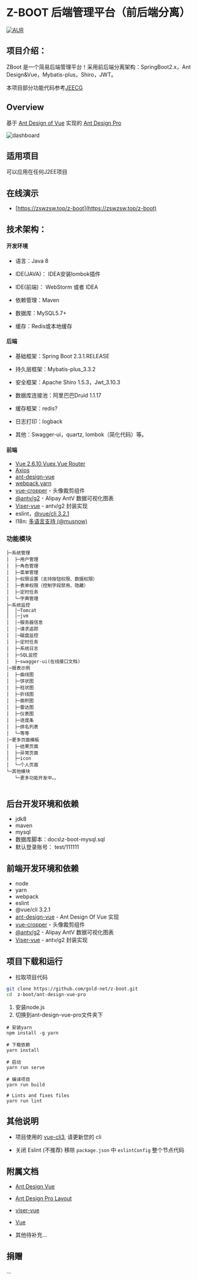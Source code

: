 

Z-BOOT 后端管理平台（前后端分离）
===============


[![AUR](https://img.shields.io/badge/license-Apache%20License%202.0-blue.svg)](http://www.apache.org/licenses/LICENSE-2.0)


项目介绍：
-----------------------------------

ZBoot 是一个简易后端管理平台！采用前后端分离架构：SpringBoot2.x，Ant Design&Vue，Mybatis-plus，Shiro，JWT。

本项目部分功能代码参考[JEECG](http://www.jeecg.com/)

Overview
----

基于 [Ant Design of Vue](https://vuecomponent.github.io/ant-design-vue/docs/vue/introduce-cn/) 实现的 [Ant Design Pro](https://pro.ant.design/) 

![dashboard](https://static-2.loacg.com/open/static/github/SP1.png)

适用项目
-----------------------------------
可以应用在任何J2EE项目


在线演示
-----------------------------------

- [https://zswzsw.top/z-boot](https://zswzsw.top/z-boot)
 
 
技术架构：
-----------------------------------
#### 开发环境

- 语言：Java 8

- IDE(JAVA)： IDEA安装lombok插件 

- IDE(前端)： WebStorm 或者 IDEA

- 依赖管理：Maven

- 数据库：MySQL5.7+

- 缓存：Redis或本地缓存


#### 后端
- 基础框架：Spring Boot 2.3.1.RELEASE

- 持久层框架：Mybatis-plus_3.3.2

- 安全框架：Apache Shiro 1.5.3，Jwt_3.10.3

- 数据库连接池：阿里巴巴Druid 1.1.17

- 缓存框架：redis?

- 日志打印：logback

- 其他：Swagger-ui，quartz, lombok（简化代码）等。


#### 前端
 
- [Vue 2.6.10](https://cn.vuejs.org/),[Vuex](https://vuex.vuejs.org/zh/),[Vue Router](https://router.vuejs.org/zh/)
- [Axios](https://github.com/axios/axios)
- [ant-design-vue](https://vuecomponent.github.io/ant-design-vue/docs/vue/introduce-cn/)
- [webpack](https://www.webpackjs.com/),[yarn](https://yarnpkg.com/zh-Hans/)
- [vue-cropper](https://github.com/xyxiao001/vue-cropper) - 头像裁剪组件
- [@antv/g2](https://antv.alipay.com/zh-cn/index.html) - Alipay AntV 数据可视化图表
- [Viser-vue](https://viserjs.github.io/docs.html#/viser/guide/installation)  - antv/g2 封装实现
- eslint，[@vue/cli 3.2.1](https://cli.vuejs.org/zh/guide)
- I18n: [多语言支持 (@musnow)](./src/locales/index.js)


### 功能模块
```
├─系统管理
│  ├─用户管理
│  ├─角色管理
│  ├─菜单管理
│  ├─权限设置（支持按钮权限、数据权限）
│  ├─表单权限（控制字段禁用、隐藏）
│  ├─定时任务
│  └─字典管理
├─系统监控
│  │─Tomcat
│  │─jvm
│  │─服务器信息
│  │─请求追踪
│  │─磁盘监控
│  ├─定时任务
│  ├─系统日志
│  ├─SQL监控
│  ├─swagger-ui(在线接口文档)
│─报表示例
│  ├─曲线图
│  ├─饼状图
│  ├─柱状图
│  ├─折线图
│  ├─面积图
│  ├─雷达图
│  ├─仪表图
│  ├─进度条
│  ├─排名列表
│  └─等等
│─更多页面模板
│  ├─结果页面
│  ├─异常页面
|  ├─icon
│  └─个人页面
└─其他模块
   └─更多功能开发中。。
   
```

后台开发环境和依赖
---
- jdk8
- maven
- mysql
- 数据库脚本：docs\z-boot-mysql.sql
- 默认登录账号： test/111111


前端开发环境和依赖
----
- node
- yarn
- webpack
- eslint
- @vue/cli 3.2.1
- [ant-design-vue](https://github.com/vueComponent/ant-design-vue) - Ant Design Of Vue 实现
- [vue-cropper](https://github.com/xyxiao001/vue-cropper) - 头像裁剪组件
- [@antv/g2](https://antv.alipay.com/zh-cn/index.html) - Alipay AntV 数据可视化图表
- [Viser-vue](https://viserjs.github.io/docs.html#/viser/guide/installation)  - antv/g2 封装实现

项目下载和运行
----

- 拉取项目代码
```bash
git clone https://github.com/gold-net/z-boot.git
cd  z-boot/ant-design-vue-pro
```

1. 安装node.js
2. 切换到ant-design-vue-pro文件夹下
```
# 安装yarn
npm install -g yarn

# 下载依赖
yarn install

# 启动
yarn run serve

# 编译项目
yarn run build

# Lints and fixes files
yarn run lint
```

其他说明
----

- 项目使用的 [vue-cli3](https://cli.vuejs.org/guide/), 请更新您的 cli

- 关闭 Eslint (不推荐) 移除 `package.json` 中 `eslintConfig` 整个节点代码

附属文档
----
- [Ant Design Vue](https://github.com/vueComponent/ant-design-vue)
- [Ant Design Pro Layout](https://github.com/vueComponent/pro-layout)
- [viser-vue](https://viserjs.github.io/demo.html#/viser/bar/basic-bar)
- [Vue](https://cn.vuejs.org/v2/guide)

- 其他待补充...


## 捐赠 
...